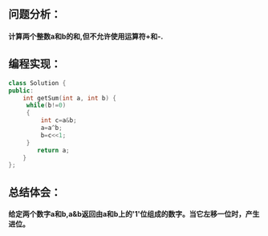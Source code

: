 ## 问题分析：
#### 计算两个整数a和b的和,但不允许使用运算符+和-.
## 编程实现：
```c++
class Solution {
public:
    int getSum(int a, int b) {
     while(b!=0)
     {
         int c=a&b;
         a=a^b;
         b=c<<1;
     }
        return a;
    }
};
```
## 总结体会：
#### 给定两个数字a和b,a&b返回由a和b上的'1'位组成的数字。当它左移一位时，产生进位。
